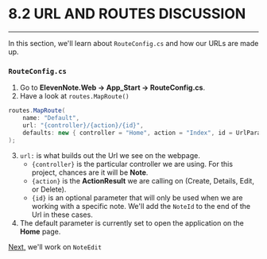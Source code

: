 # 8.2 URL AND ROUTES DISCUSSION
---
In this section, we'll learn about `RouteConfig.cs` and how our URLs are made up.

### `RouteConfig.cs`
1. Go to **ElevenNote.Web -> App_Start -> RouteConfig.cs**.
2. Have a look at `routes.MapRoute()`
```csharp
routes.MapRoute(
    name: "Default",
    url: "{controller}/{action}/{id}",
    defaults: new { controller = "Home", action = "Index", id = UrlParameter.Optional }
);
```
3. `url:` is what builds out the Url we see on the webpage.
    * `{controller}` is the particular controller we are using. For this project, chances are it will be **Note**.
    * `{action}` is the **ActionResult** we are calling on (Create, Details, Edit, or Delete).
    * `{id}` is an optional parameter that will only be used when we are working with a specific note. We'll add the `NoteId` to the end of the Url in these cases.
4. The default parameter is currently set to open the application on the **Home** page.

[Next,](/9-NoteEdit/9.0-NoteEdit.md) we'll work on `NoteEdit`
